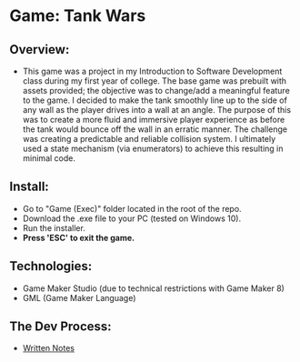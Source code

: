 # Game: Tank Wars

## Overview:
  * This game was a project in my Introduction to Software Development class during my first year of college. The base game was prebuilt with assets provided; the objective was to change/add a meaningful feature to the game. I decided to make the tank smoothly line up to the side of any wall as the player drives into a wall at an angle. The purpose of this was to create a more fluid and immersive player experience as before the tank would bounce off the wall in an erratic manner. The challenge was creating a predictable and reliable collision system. I ultimately used a state mechanism (via enumerators) to achieve this resulting in minimal code.
  
## Install:
   * Go to "Game (Exec)" folder located in the root of the repo.
   * Download the .exe file to your PC (tested on Windows 10).
   * Run the installer.
   * **Press 'ESC' to exit the game.**
  
## Technologies:
   * Game Maker Studio (due to technical restrictions with Game Maker 8)
   * GML (Game Maker Language)
   
## The Dev Process:
  * [Written Notes](https://github.com/HerrPeterr/Game_Tank-Wars/wiki/Notes)
